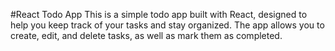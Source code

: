 
#React Todo App
This is a simple todo app built with React, designed to help you keep track of your tasks and stay organized. The app allows you to create, edit, and delete tasks, as well as mark them as completed.
